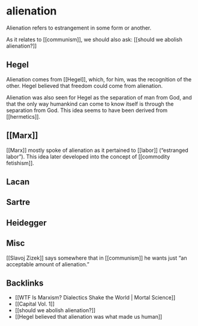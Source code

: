 # alienation

Alienation refers to estrangement in some form or another.

As it relates to [[communism]], we should also ask: [[should we abolish alienation?]]


## Hegel

Alienation comes from [[Hegel]], which, for him, was the recognition of the other. Hegel believed that freedom could come from alienation.

Alienation was also seen for Hegel as the separation of man from God, and that the only way humankind can come to know itself is through the separation from God. This idea seems to have been derived from [[hermetics]].


## [[Marx]]

[[Marx]] mostly spoke of alienation as it pertained to [[labor]] (&ldquo;estranged labor&rdquo;). This idea later developed into the concept of [[commodity fetishism]].


## Lacan


## Sartre


## Heidegger


## Misc

[[Slavoj Zizek]] says somewhere that in [[communism]] he wants just &ldquo;an acceptable amount of alienation.&rdquo;


## Backlinks

-   [[WTF Is Marxism? Dialectics Shake the World | Mortal Science]]
-   [[Capital Vol. 1]]
-   [[should we abolish alienation?]]
-   [[Hegel believed that alienation was what made us human]]
